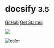 <!-- _coverpage.md -->

# docsify <small>3.5</small>

[GitHub](https://github.com/WuGuangHeng/Blog/)
[Get Started](#quick-start)

<!-- background image -->

![](_media/)

<!-- background color -->

![color](#f0f0f0)     